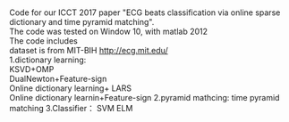 <BR/> Code for our ICCT 2017 paper "ECG beats classification via online sparse dictionary and time pyramid matching".
  <BR/>The code was tested on Window 10, with matlab 2012 
  <BR/>The code includes 
  <BR/>dataset is from MIT-BIH http://ecg.mit.edu/
 <BR/> 1.dictionary learning:
                <BR/>  KSVD+OMP
               <BR/>   DualNewton+Feature-sign
               <BR/>   Online dictionary learning+ LARS
                <BR/>  Online dictionary learnin+Feature-sign
  2.pyramid mathcing:
                  time pyramid matching
  3.Classifier：
                  SVM
                  ELM
